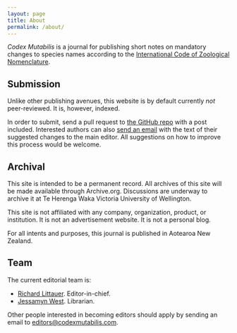 ```yaml
---
layout: page
title: About
permalink: /about/
---
```


*Codex Mutabilis* is a journal for publishing short notes on mandatory changes to species names according to the [International Code of Zoological Nomenclature](https://www.iczn.org/).

## Submission

Unlike other publishing avenues, this website is by default currently *not* peer-reviewed. It is, however, indexed.

In order to submit, send a pull request to [the GitHub repo](https://github.com/RichardLitt/codex-mutabilis/) with a post included. Interested authors can also [send an email](mailto:editors@codexmutabilis.com) with the text of their suggested changes to the main editor. All suggestions on how to improve this process would be welcome.

## Archival

This site is intended to be a permanent record. All archives of this site will be made available through Archive.org. Discussions are underway to archive it at Te Herenga Waka Victoria University of Wellington.

This site is not affiliated with any company, organization, product, or institution. It is not an advertisement website. It is not a personal blog.

For all intents and purposes, this journal is published in Aotearoa New Zealand.

## Team

The current editorial team is:

* [Richard Littauer](https://burntfen.com). Editor-in-chief.
* [Jessamyn West](https://en.wikipedia.org/wiki/Jessamyn_West_(librarian)). Librarian.

Other people interested in becoming editors should apply by sending an email to [editors@codexmutabilis.com](mailto:editors@codexmutabilis.com).
